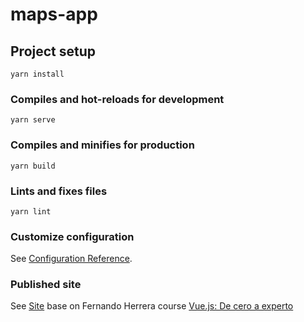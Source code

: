 # maps-app

## Project setup
```
yarn install
```

### Compiles and hot-reloads for development
```
yarn serve
```

### Compiles and minifies for production
```
yarn build
```

### Lints and fixes files
```
yarn lint
```

### Customize configuration
See [Configuration Reference](https://cli.vuejs.org/config/).

### Published site
See [Site](https://maps-jefc.netlify.app) base on Fernando Herrera course [Vue.js: De cero a experto](https://www.udemy.com/course/vuejs-fh/)
